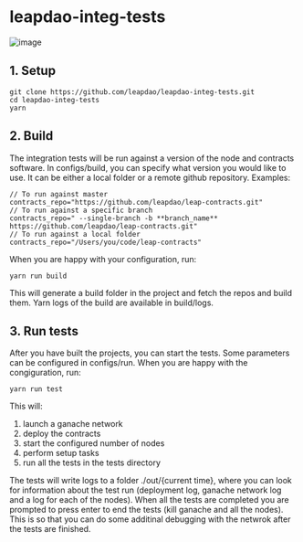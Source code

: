 # leapdao-integ-tests

![image](https://user-images.githubusercontent.com/163447/49596266-3c6e7b80-f97a-11e8-8c63-7cb5108a3ea9.png)

## 1. Setup
```
git clone https://github.com/leapdao/leapdao-integ-tests.git
cd leapdao-integ-tests
yarn
```

## 2. Build
The integration tests will be run against a version of the node and contracts software. In configs/build, you can specify what version you would like to use. It can be either a local folder or a remote github repository. Examples:
```
// To run against master
contracts_repo="https://github.com/leapdao/leap-contracts.git"
// To run against a specific branch 
contracts_repo=" --single-branch -b **branch_name** https://github.com/leapdao/leap-contracts.git"
// To run against a local folder
contracts_repo="/Users/you/code/leap-contracts"
```
When you are happy with your configuration, run:
```
yarn run build
```
This will generate a build folder in the project and fetch the repos and build them. Yarn logs of the build are available in build/logs.

## 3. Run tests
After you have built the projects, you can start the tests. Some parameters can be configured in configs/run. When you are happy with the congiguration, run:
```
yarn run test
```
This will:
1. launch a ganache network
2. deploy the contracts
3. start the configured number of nodes
4. perform setup tasks 
5. run all the tests in the tests directory 

The tests will write logs to a folder ./out/{current time}, where you can look for information about the test run (deployment log, ganache network log and a log for each of the nodes).
When all the tests are completed you are prompted to press enter to end the tests (kill ganache and all the nodes). This is so that you can do some additinal debugging with the netwrok after the tests are finished.
